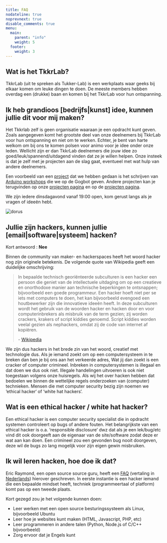 ```yaml
---
title: FAQ
nodateline: true
noprevnext: true
disable_comments: true
menu:
  main:
    parent: "info"
    weight: 5
  footer:
    weight: 3
---
```


## Wat is het TkkrLab? 
TkkrLab (uit te spreken als Tukker-Lab) is een werkplaats waar geeks bij elkaar komen om leuke dingen te doen. De meeste members hebben overdag een (drukke) baan en komen bij het TkkrLab voor hun ontspanning.

## Ik heb grandioos [bedrijfs|kunst] idee, kunnen jullie dit voor mij maken?
Het Tkkrlab zelf is geen organisatie waaraan je een opdracht kunt geven. Zoals aangegeven komt het grootste deel van onze deelnemers bij TkkrLab voor hun ontspanning en niet om te werken. Echter, je bent van harte welkom om bij ons te komen polsen voor animo voor je idee onder onze leden. Wellicht zijn er dan TkkrLab deelnemers die jouw idee zo goed/leuk/spannend/uitdagend vinden dat ze je willen helpen. Onze insteek is dat je zelf met je projecten aan de slag gaat, eventueel met wat hulp van andere deelnemers.

Een voorbeeld van een [project](/projects/) dat we hebben gedaan is het schrijven van [Arduino workshops](https://arduino.tkkrlab.space/) die we op de Gogbot geven. Andere projecten kan je terugvinden op onze [projecten pagina](/projects/) en op de [projecten pagina](/projects).

We zijn iedere dinsdagavond vanaf 19:00 open, kom gerust langs als je vragen of ideeën hebt.

![dorus](/images/hacking.jpg)

## Jullie zijn hackers, kunnen jullie [email|software|systeem] hacken?
Kort antwoord : **Nee**

Binnen de community van maker- en hackerspaces heeft het woord hacker nog zijn originele betekenis. De volgende quote van Wikipedia geeft een duidelijke omschrijving:

> In bepaalde technisch georiënteerde subculturen is een hacker een persoon die geniet van de intellectuele uitdaging om op een creatieve en onorthodoxe manier aan technische beperkingen te ontsnappen;
> bijvoorbeeld een goede programmeur. Een hacker hoeft niet per se iets met computers te doen, het kan bijvoorbeeld evengoed een houtbewerker zijn die innovatieve ideeën heeft.
> In deze subculturen wordt het gebruik van de woorden hacker en hacken door en voor computerinbrekers als misbruik van de term gezien; zij worden crackers, krakers of script kiddies genoemd.
> Script kiddies worden veelal gezien als nephackers, omdat zij de code van internet af kopiëren. 
>
> \- [Wikipedia](https://nl.wikipedia.org/wiki/Hacker#Omschrijving)

We zijn dus hackers in het brede zin van het woord, creatief met technologie dus.
Als je iemand zoekt om op een computersysteem in te breken dan ben je bij ons aan het verkeerde adres, Wat jij dan zoekt is een cracker of computer crimineel.
Inbreken in computersystemen is illegaal en dat doen we dus ook niet. Illegale handelingen uitvoeren is ook niet toegestaan volgens onze huisregels.
Als wij het over hacken hebben dat bedoelen we binnen de wettelijke regels onderzoeken van (computer) technieken.
Mensen die met computer security bezig zijn noemen we ‘ethical hacker‘ of ‘white hat hackers‘.

## Wat is een ethical hacker / white hat hacker?
Een ethical hacker is een computer security specialist die in opdracht systemen controleert op bugs of andere fouten.
Het belangrijkste van een ethical hacker is o.a. ‘responsible disclosure’ dwz dat als je een lek/bug/etc vind dit ook doorgeeft aan de eigenaar van de site/software zodat deze er wat aan kan doen.
Een crimineel zou een gevonden bug nooit doorgeven, deze wil de bugs zo lang mogelijk voor zijn eigen gewin misbruiken.

## Ik wil leren hacken, hoe doe ik dat?
Eric Raymond, een open source source guru, heeft een [FAQ](http://www.catb.org/~esr/faqs/hacker-howto.html) (vertaling in [Nederlands](/hoe-word-ik-een-hacker/)) hierover geschreven. In eerste instantie is een hacker iemand die een bepaalde mindset heeft, techniek (programmeertaal of platform) komt pas op een tweede plaats.

Kort gezegd zou je het volgende kunnen doen:

* Leer werken met een open source besturingssysteem als Linux, bijvoorbeeld Ubuntu
* Leer hoe je websites kunt maken (HTML, Javascript, PHP, etc)
* Leer programmeren in andere talen (Python, Node.js of C/C++ bijvoorbeeld)
* Zorg ervoor dat je Engels kunt

